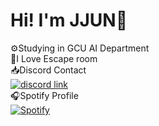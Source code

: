 # Hi! I'm JJUN🦖
⚙️Studying in GCU AI Department <br/>
🔐I Love Escape room <br/>
📥Discord Contact <br/>
[![discord link](https://imgur.com/7uzVHR4)](https://discord.gg/SpmnhkbHgm) <br/>
🎧Spotify Profile <br/>
  [![Spotify](https://spotify-github-readme.vercel.app/api/spotify)](spotify:user:316ho4ap7fl2z7osrlcuzmz74mzi)
